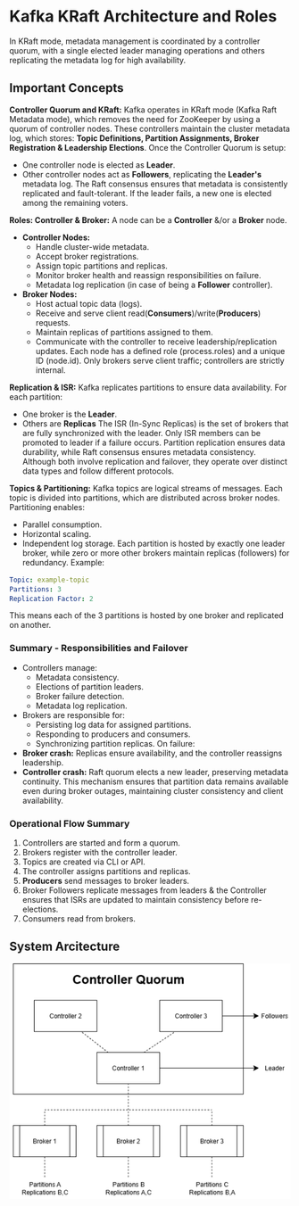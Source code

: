 # Kafka KRaft Architecture and Roles

In KRaft mode, metadata management is coordinated by a controller quorum, with a single elected leader managing operations and others replicating the metadata log for high availability.

## Important Concepts

**Controller Quorum and KRaft:** Kafka operates in KRaft mode (Kafka Raft Metadata mode), which removes the need for ZooKeeper by using a quorum of controller nodes. These controllers maintain the cluster metadata log, which stores: **Topic Definitions, Partition Assignments, Broker Registration & Leadership Elections**.
Once the Controller Quorum is setup:
 - One controller node is elected as **Leader**.
 - Other controller nodes act as **Followers**, replicating the **Leader's** metadata log.
The Raft consensus ensures that metadata is consistently replicated and fault-tolerant. If the leader fails, a new one is elected among the remaining voters.

**Roles: Controller & Broker:** A node can be a **Controller** &/or a **Broker** node.
 - **Controller Nodes:** 
    - Handle cluster-wide metadata.
    - Accept broker registrations.
    - Assign topic partitions and replicas.
    - Monitor broker health and reassign responsibilities on failure.
    - Metadata log replication (in case of being a **Follower** controller).
 - **Broker Nodes:** 
    - Host actual topic data (logs).
    - Receive and serve client read(**Consumers**)/write(**Producers**) requests.
    - Maintain replicas of partitions assigned to them.
    - Communicate with the controller to receive leadership/replication updates.
Each node has a defined role (process.roles) and a unique ID (node.id). Only brokers serve client traffic; controllers are strictly internal.

**Replication & ISR:** Kafka replicates partitions to ensure data availability. For each partition:
 - One broker is the **Leader**.
 - Others are **Replicas**
The ISR (In-Sync Replicas) is the set of brokers that are fully synchronized with the leader. Only ISR members can be promoted to leader if a failure occurs. Partition replication ensures data durability, while Raft consensus ensures metadata consistency. Although both involve replication and failover, they operate over distinct data types and follow different protocols.

**Topics & Partitioning:** Kafka topics are logical streams of messages. Each topic is divided into partitions, which are distributed across broker nodes. Partitioning enables:
 - Parallel consumption.
 - Horizontal scaling.
 - Independent log storage.
Each partition is hosted by exactly one leader broker, while zero or more other brokers maintain replicas (followers) for redundancy. Example:

```yaml
Topic: example-topic
Partitions: 3
Replication Factor: 2
```
This means each of the 3 partitions is hosted by one broker and replicated on another.

### Summary - Responsibilities and Failover
 - Controllers manage:
    - Metadata consistency.
    - Elections of partition leaders.
    - Broker failure detection.
    - Metadata log replication.
 - Brokers are responsible for:
    - Persisting log data for assigned partitions.
    - Responding to producers and consumers.
    - Synchronizing partition replicas.
On failure:
 - **Broker crash:** Replicas ensure availability, and the controller reassigns leadership.
 - **Controller crash:** Raft quorum elects a new leader, preserving metadata continuity.
This mechanism ensures that partition data remains available even during broker outages, maintaining cluster consistency and client availability.

### Operational Flow Summary

1. Controllers are started and form a quorum.
2. Brokers register with the controller leader.
3. Topics are created via CLI or API.
4. The controller assigns partitions and replicas.
5. **Producers** send messages to broker leaders.
6. Broker Followers replicate messages from leaders & the Controller ensures that ISRs are updated to maintain consistency before re-elections.
7. Consumers read from brokers.

## System Arcitecture

![Arquitectura](docs/arch.png)









